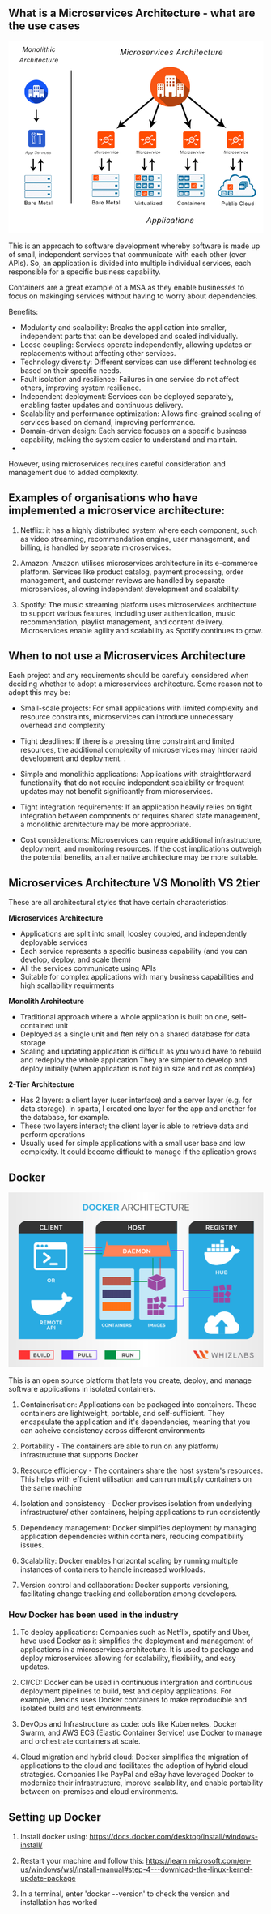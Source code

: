 ## What is a Microservices Architecture - what are the use cases

![Alt text](Images/Microservices-vs-monolithic-architecture-diagram.png)

This is an approach to software development whereby software is made up of small, independent services that communicate with each other (over APIs). So, an application is divided into multiple individual services, each responsible for a specific business capability.

Containers are a great example of a MSA as they enable businesses to focus on makinging services without having to worry about dependencies. 

Benefits:

- Modularity and scalability: Breaks the application into smaller, independent parts that can be developed and scaled individually.
- Loose coupling: Services operate independently, allowing updates or replacements without affecting other services.
- Technology diversity: Different services can use different technologies based on their specific needs.
- Fault isolation and resilience: Failures in one service do not affect others, improving system resilience.
- Independent deployment: Services can be deployed separately, enabling faster updates and continuous delivery.
- Scalability and performance optimization: Allows fine-grained scaling of services based on demand, improving performance.
- Domain-driven design: Each service focuses on a specific business capability, making the system easier to understand and maintain.
-

However, using microservices requires careful consideration and management due to added complexity.



## Examples of organisations who have implemented a microservice architecture:
1. Netflix: it has a highly distributed system where each component, such as video streaming, recommendation engine, user management, and billing, is handled by separate microservices.

2. Amazon: Amazon utilises  microservices architecture in its e-commerce platform. Services like product catalog, payment processing, order management, and customer reviews are handled by separate microservices, allowing independent development and scalability.

3. Spotify: The music streaming platform uses microservices architecture to support various features, including user authentication, music recommendation, playlist management, and content delivery. Microservices enable agility and scalability as Spotify continues to grow.



## When to not use a Microservices Architecture

Each project and any requirements should be carefuly considered when deciding whether to adopt a microservices architecture. Some reason not to adopt this may be:

- Small-scale projects: For small applications with limited complexity and resource constraints, microservices can introduce unnecessary overhead and complexity

- Tight deadlines: If there is a pressing time constraint and limited resources, the additional complexity of microservices may hinder rapid development and deployment.
.
- Simple and monolithic applications: Applications with straightforward functionality that do not require independent scalability or frequent updates may not benefit significantly from microservices.

- Tight integration requirements: If an application heavily relies on tight integration between components or requires shared state management, a monolithic architecture may be more appropriate.

- Cost considerations: Microservices can require additional infrastructure, deployment, and monitoring resources. If the cost implications outweigh the potential benefits, an alternative architecture may be more suitable.




## Microservices Architecture VS Monolith VS 2tier

These are all architectural styles that have certain characteristics:

**Microservices Architecture**
- Applications are split into small, loosley coupled, and independently deployable services
- Each service represents a specific business capability (and you can develop, deploy, and scale them)
- All the services communicate using APIs
- Suitable for complex applications with many business capabilities and high scallability requirments


**Monolith Architecture**
- Traditional approach where a whole application is built on one, self-contained unit
- Deployed as a single unit and ften rely on a shared database for data storage
- Scaling and updating application is difficult as you would have to rebuild and redeploy the whole application
They are simpler to develop and deploy initially (when application is not big in size and not as complex)

**2-Tier Architecture**
- Has 2 layers: a client layer (user interface) and a server layer (e.g. for data storage). In sparta, I created one layer for the app and another for the database, for example. 
- These two layers interact; the client layer is able to retrieve data and perform operations 
- Usually used for simple applications with a small user base and low complexity. It could become difficukt to manage if the aplication grows 




## Docker

![Alt text](Images/Docker_Architecture.png)


This is an open source platform that lets you create, deploy, and manage software applications in isolated containers. 

1. Containerisation: Applications can be packaged into containers. These containers are lightweight, portable, and self-sufficient. They encapsulate the application and it's dependencies, meaning that you can acheive consistency across different environments

2. Portability - The containers are able to run on any platform/ infrastructure that supports Docker


3. Resource efficiency - The containers share the host system's resources. This helps with efficient utilisation and can run multiply containers on the same machine

4. Isolation and consistency - Docker provises isolation from underlying infrastructure/ other containers, helping applications to run consistently

5. Dependency management: Docker simplifies deployment by managing application dependencies within containers, reducing compatibility issues.


6. Scalability: Docker enables horizontal scaling by running multiple instances of containers to handle increased workloads.


7. Version control and collaboration: Docker supports versioning, facilitating change tracking and collaboration among developers.




### How Docker has been used in the industry

1. To deploy applications: Companies such as Netflix, spotify and Uber, have used Docker as it simplifies the deployment and management of applications in a microservices architecture. It is used to package and deploy microservices allowing for scalability, flexibility, and easy updates. 

2. CI/CD:  Docker can be used in continuous intergration and continuous deployment pipelines to build, test and deploy applications. For example, Jenkins uses Docker containers to make reproducible and isolated build and test environments. 

3. DevOps and Infrastructure as code: ools like Kubernetes, Docker Swarm, and AWS ECS (Elastic Container Service) use Docker to manage and orchestrate containers at scale.

4. Cloud migration and hybrid cloud: Docker simplifies the migration of applications to the cloud and facilitates the adoption of hybrid cloud strategies. Companies like PayPal and eBay have leveraged Docker to modernize their infrastructure, improve scalability, and enable portability between on-premises and cloud environments.


## Setting up Docker

1. Install docker using: https://docs.docker.com/desktop/install/windows-install/

2. Restart your machine and follow this: https://learn.microsoft.com/en-us/windows/wsl/install-manual#step-4---download-the-linux-kernel-update-package

3. In a terminal, enter 'docker --version' to check the version and installation has worked